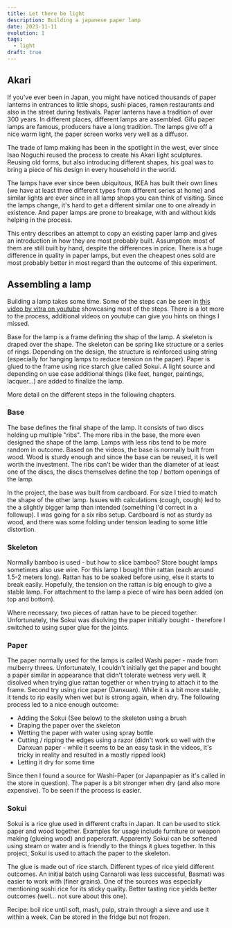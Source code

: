 ```yaml
---
title: Let there be light
description: Building a japanese paper lamp 
date: 2023-11-11
evolution: 1
tags:
  - light
draft: true
---
```


## Akari
If you've ever been in Japan, you might have noticed thousands of paper lanterns in entrances to little shops, sushi places, ramen restaurants and also in the street during festivals. Paper lanterns have a tradition of over 300 years. In different places, different lamps are assembled. Gifu paper lamps are famous, producers have a long tradition. The lamps give off a nice warm light, the paper screen works very well as a diffusor. 

The trade of lamp making has been in the spotlight in the west, ever since Isao Noguchi reused the process to create his Akari light sculptures. Reusing old forms, but also introducing different shapes, his goal was to bring a piece of his design in every household in the world. 

The lamps have ever since been ubiquitous, IKEA has built their own lines (we have at least three different types from different series at home) and similar lights are ever since in all lamp shops you can think of visiting. Since the lamps change, it's hard to get a different similar one to one already in existence. And paper lamps are prone to breakage, with and without kids helping in the process. 

This entry describes an attempt to copy an existing paper lamp and gives an introduction in how they are most probably built. Assumption: most of them are still built by hand, despite the differences in price. There is a huge difference in quality in paper lamps, but even the cheapest ones sold are most probably better in most regard than the outcome of this experiment. 

## Assembling a lamp
Building a lamp takes some time. Some of the steps can be seen in [this video by vitra on youtube](https://www.youtube.com/watch?v=hQ8SbDJ7Cck) showcasing most of the steps. There is a lot more to the process, additional videos on youtube can give you hints on things I missed. 

Base for the lamp is a frame defining the shap of the lamp. A skeleton is draped over the shape. The skeleton can be spring like structure or a series of rings. Depending on the design, the structure is reinforced using string (especially for hanging lamps to reduce tension on the paper). Paper is glued to the frame using rice starch glue called Sokui. A light source and depending on use case additional things (like feet, hanger, paintings, lacquer...) are added to finalize the lamp. 

More detail on the different steps in the following chapters.

### Base
The base defines the final shape of the lamp. It consists of two discs holding up multiple "ribs". The more ribs in the base, the more even designed the shape of the lamp. Lamps with less ribs tend to be more random in outcome. Based on the videos, the base is normally built from wood. Wood is sturdy enough and since the base can be reused, it is well worth the investment. The ribs can't be wider than the diameter of at least one of the discs, the discs themselves define the top / bottom openings of the lamp. 

In the project, the base was built from cardboard. For size I tried to match the shape of the other lamp. Issues with calculations (cough, cough) led to the a slightly bigger lamp than intended (something I'd correct in a followup). I was going for a six ribs setup. Cardboard is not as sturdy as wood, and there was some folding under tension leading to some little distortion.  

### Skeleton
Normally bamboo is used - but how to slice bamboo? Store bought lamps sometimes also use wire. 
For this lamp I bought thin rattan (each around 1.5-2 meters long). Rattan has to be soaked before using, else it starts to break easily. 
Hopefully, the tension on the rattan is big enough to give a stable lamp. 
For attachment to the lamp a piece of wire has been added (on top and bottom). 

Where necessary, two pieces of rattan have to be pieced together. Unfortunately, the Sokui was disolving the paper initially bought - therefore I switched to using super glue for the joints.

### Paper
The paper normally used for the lamps is called Washi paper - made from mulberry threes. Unfortunately, I couldn't initially get the paper and bought a paper similar in appearance that didn't tolerate wetness very well. It disolved when trying glue rattan together or when trying to attach it to the frame.
Second try using rice paper (Danxuan). While it is a bit more stable, it tends to rip easily when wet but is strong again, when dry. The following process led to a nice enough outcome: 
- Adding the Sokui (See below) to the skeleton using a brush
- Draping the paper over the skeleton
- Wetting the paper with water using spray bottle
- Cutting / ripping the edges using a razor (didn't work so well with the Danxuan paper - while it seems to be an easy task in the videos, it's tricky in reality and resulted in a mostly ripped look)
- Letting it dry for some time

Since then I found a source for Washi-Paper (or Japanpapier as it's called in the store in question). The paper is a bit stronger when dry (and also more expensive). To be seen if the process is easier.

### Sokui
Sokui is a rice glue used in different crafts in Japan. It can be used to stick paper and wood together. Examples for usage include furniture or weapon making (glueing wood) and papercraft. Apparently Sokui can be softened using steam or water and is friendly to the things it glues together. In this project, Sokui is used to attach the paper to the skeleton.
 
The glue is made out of rice starch. Different types of rice yield different outcomes. An initial batch using Carnaroli was less successful, Basmati was easier to work with (finer grains). One of the sources was especially mentioning sushi rice for its sticky quality. Better tasting rice yields better outcomes (well... not sure about this one).

Recipe: boil rice until soft, mash, pulp, strain through a sieve and use it within a week. Can be stored in the fridge but not frozen. 
 